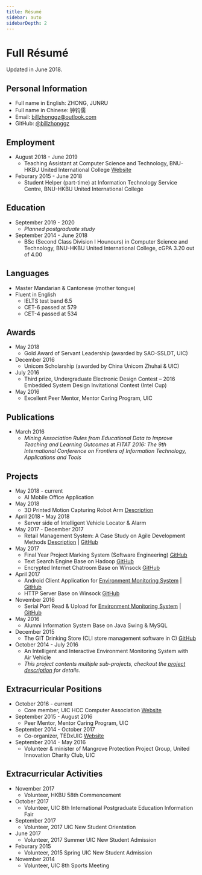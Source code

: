 ```yaml
---
title: Résumé
sidebar: auto
sidebarDepth: 2
---
```


# Full Résumé
Updated in June 2018.

## Personal Information
* Full name in English: ZHONG, JUNRU
* Full name in Chinese: 钟钧儒
* Email: [billzhonggz@outlook.com](mailto:billzhonggz@outlook.com)
* GitHub: [@billzhonggz](https://github.com/billzhonggz)

## Employment
* August 2018 - June 2019
    * Teaching Assistant at Computer Science and Technology, BNU-HKBU United International College [Website](https://uic.edu.hk)
* Feburary 2015 - June 2018
    * Student Helper (part-time) at Information Technology Service Centre, BNU-HKBU United International College

## Education
* September 2019 - 2020
    * *Planned postgraduate study*
* September 2014 - June 2018
    * BSc (Second Class Division I Hounours) in Computer Science and Technology, BNU-HKBU United International College, cGPA 3.20 out of 4.00

## Languages
* Master Mandarian & Cantonese (mother tongue)
* Fluent in English
    * IELTS test band 6.5
    * CET-6 passed at 579
    * CET-4 passed at 534

## Awards
* May 2018
    * Gold Award of Servant Leadership (awarded by SAO-SSLDT, UIC)
* December 2016
    * Unicom Scholarship (awarded by China Unicom Zhuhai & UIC)
* July 2016
    * Third prize, Undergraduate Electronic Design Contest – 2016 Embedded System Design Invitational Contest (Intel Cup)
* May 2016
    * Excellent Peer Mentor, Mentor Caring Program, UIC

## Publications
* March 2016
    * *Mining Association Rules from Educational Data to Improve Teaching and Learning Outcomes* at *FITAT 2016: The 9th International Conference on Frontiers of Information Technology, Applications and Tools*

## Projects
* May 2018 - current
    * AI Mobile Office Application
* May 2018
    * 3D Printed Motion Capturing Robot Arm [Description](/projects/robot-arm.html)
* April 2018 - May 2018
    * Server side of Intelligent Vehicle Locator & Alarm
* May 2017 - December 2017
    * Retail Management System: A Case Study on Agile Development Methods [Description](/projects/se-system.html) | [GitHub](https://github.com/billzhonggz/SE-Retail-Management-System)
* May 2017
    * Final Year Project Marking System (Software Engineering) [GitHub](https://github.com/billzhonggz/FYPMarkSystem)
    * Text Search Engine Base on Hadoop [GitHub](https://github.com/billzhonggz/MapReduceSearch)
    * Encrypted Internet Chatroom Base on Winsock [GitHub](https://github.com/billzhonggz/EncryptedChat)
* April 2017
    * Android Client Application for [Environment Monitoring System](/projects/env-system.html#improvement-android-mobile-app) | [GitHub](https://github.com/billzhonggz/EnvAircraftClient)
    * HTTP Server Base on Winsock [GitHub](https://github.com/billzhonggz/WebServer)
* November 2016
    * Serial Port Read & Upload for [Environment Monitoring System](/projects/env-system.html#improvement-data-uploading) | [GitHub](https://github.com/billzhonggz/SerialPortReadWinForm)
* May 2016
    * Alumni Information System Base on Java Swing & MySQL
* December 2015
    * The GIT Drinking Store (CLI store management software in C) [GitHub](https://github.com/JiayuYANG/SPGroupProject2.0)
* October 2014 - July 2016
    * An Intelligent and Interactive Environment Monitoring System with Air Vehicle
    * *This project contents multiple sub-projects, checkout the [project description](/projects/env-system.html) for details.*

## Extracurricular Positions
* October 2016 - current
    * Core member, UIC HCC Computer Association [Website](https://uichcc.com)
* September 2015 - August 2016
    * Peer Mentor, Mentor Caring Program, UIC
* September 2014 - October 2017
    * Co-organizer, TEDxUIC [Website](http://tedxuic.com)
* September 2014 - May 2016
    * Volunteer & minister of Mangrove Protection Project Group, United Innovation Charity Club, UIC

## Extracurricular Activities
* November 2017
    * Volunteer, HKBU 58th Commencement
* October 2017
    * Volunteer, UIC 8th International Postgraduate Education Information Fair
* September 2017
    * Volunteer, 2017 UIC New Student Orientation
* June 2017
    * Volunteer, 2017 Summer UIC New Student Admission
* Feburary 2015
    * Volunteer, 2015 Spring UIC New Student Admission
* November 2014
    * Volunteer, UIC 8th Sports Meeting